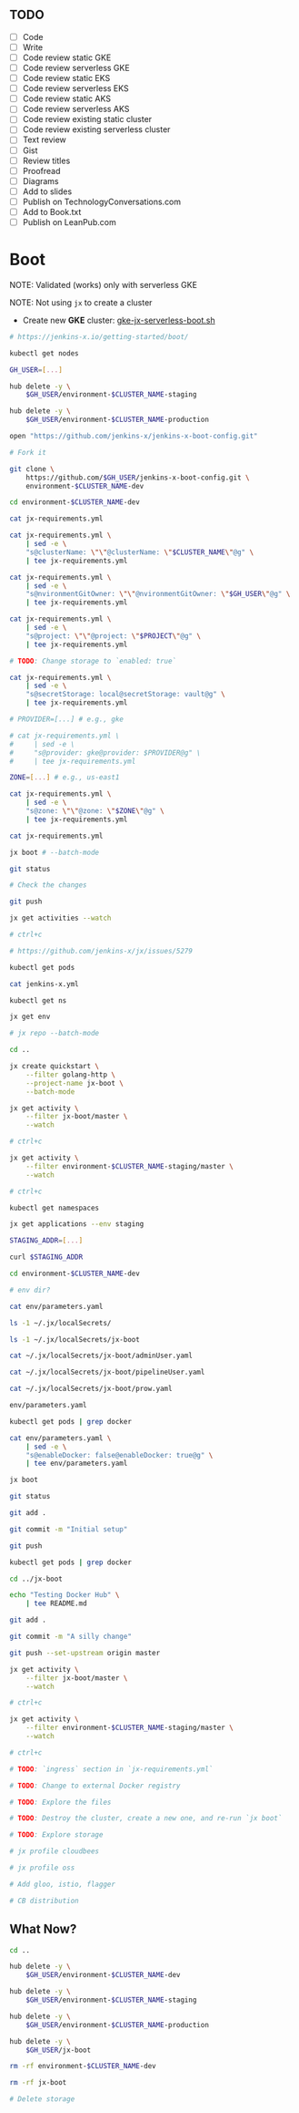 ## TODO

- [ ] Code
- [ ] Write
- [ ] Code review static GKE
- [ ] Code review serverless GKE
- [ ] Code review static EKS
- [ ] Code review serverless EKS
- [ ] Code review static AKS
- [ ] Code review serverless AKS
- [ ] Code review existing static cluster
- [ ] Code review existing serverless cluster
- [ ] Text review
- [ ] Gist
- [ ] Review titles
- [ ] Proofread
- [ ] Diagrams
- [ ] Add to slides
- [ ] Publish on TechnologyConversations.com
- [ ] Add to Book.txt
- [ ] Publish on LeanPub.com 

# Boot

NOTE: Validated (works) only with serverless GKE

NOTE: Not using `jx` to create a cluster

* Create new **GKE** cluster: [gke-jx-serverless-boot.sh](TODO:)

```bash
# https://jenkins-x.io/getting-started/boot/

kubectl get nodes

GH_USER=[...]

hub delete -y \
    $GH_USER/environment-$CLUSTER_NAME-staging

hub delete -y \
    $GH_USER/environment-$CLUSTER_NAME-production

open "https://github.com/jenkins-x/jenkins-x-boot-config.git"

# Fork it

git clone \
    https://github.com/$GH_USER/jenkins-x-boot-config.git \
    environment-$CLUSTER_NAME-dev

cd environment-$CLUSTER_NAME-dev

cat jx-requirements.yml

cat jx-requirements.yml \
    | sed -e \
    "s@clusterName: \"\"@clusterName: \"$CLUSTER_NAME\"@g" \
    | tee jx-requirements.yml

cat jx-requirements.yml \
    | sed -e \
    "s@nvironmentGitOwner: \"\"@nvironmentGitOwner: \"$GH_USER\"@g" \
    | tee jx-requirements.yml

cat jx-requirements.yml \
    | sed -e \
    "s@project: \"\"@project: \"$PROJECT\"@g" \
    | tee jx-requirements.yml

# TODO: Change storage to `enabled: true`

cat jx-requirements.yml \
    | sed -e \
    "s@secretStorage: local@secretStorage: vault@g" \
    | tee jx-requirements.yml

# PROVIDER=[...] # e.g., gke

# cat jx-requirements.yml \
#     | sed -e \
#     "s@provider: gke@provider: $PROVIDER@g" \
#     | tee jx-requirements.yml

ZONE=[...] # e.g., us-east1

cat jx-requirements.yml \
    | sed -e \
    "s@zone: \"\"@zone: \"$ZONE\"@g" \
    | tee jx-requirements.yml

cat jx-requirements.yml

jx boot # --batch-mode

git status

# Check the changes

git push

jx get activities --watch

# ctrl+c

# https://github.com/jenkins-x/jx/issues/5279

kubectl get pods

cat jenkins-x.yml

kubectl get ns

jx get env

# jx repo --batch-mode

cd ..

jx create quickstart \
    --filter golang-http \
    --project-name jx-boot \
    --batch-mode

jx get activity \
    --filter jx-boot/master \
    --watch

# ctrl+c

jx get activity \
    --filter environment-$CLUSTER_NAME-staging/master \
    --watch

# ctrl+c

kubectl get namespaces

jx get applications --env staging

STAGING_ADDR=[...]

curl $STAGING_ADDR

cd environment-$CLUSTER_NAME-dev

# env dir?

cat env/parameters.yaml

ls -1 ~/.jx/localSecrets/

ls -1 ~/.jx/localSecrets/jx-boot

cat ~/.jx/localSecrets/jx-boot/adminUser.yaml

cat ~/.jx/localSecrets/jx-boot/pipelineUser.yaml

cat ~/.jx/localSecrets/jx-boot/prow.yaml

env/parameters.yaml

kubectl get pods | grep docker

cat env/parameters.yaml \
    | sed -e \
    "s@enableDocker: false@enableDocker: true@g" \
    | tee env/parameters.yaml

jx boot

git status

git add .

git commit -m "Initial setup"

git push

kubectl get pods | grep docker

cd ../jx-boot

echo "Testing Docker Hub" \
    | tee README.md

git add .

git commit -m "A silly change"

git push --set-upstream origin master

jx get activity \
    --filter jx-boot/master \
    --watch

# ctrl+c

jx get activity \
    --filter environment-$CLUSTER_NAME-staging/master \
    --watch

# ctrl+c

# TODO: `ingress` section in `jx-requirements.yml`

# TODO: Change to external Docker registry

# TODO: Explore the files

# TODO: Destroy the cluster, create a new one, and re-run `jx boot`

# TODO: Explore storage

# jx profile cloudbees

# jx profile oss

# Add gloo, istio, flagger

# CB distribution
```

## What Now?

```bash
cd ..

hub delete -y \
    $GH_USER/environment-$CLUSTER_NAME-dev

hub delete -y \
    $GH_USER/environment-$CLUSTER_NAME-staging

hub delete -y \
    $GH_USER/environment-$CLUSTER_NAME-production

hub delete -y \
    $GH_USER/jx-boot

rm -rf environment-$CLUSTER_NAME-dev

rm -rf jx-boot

# Delete storage
```